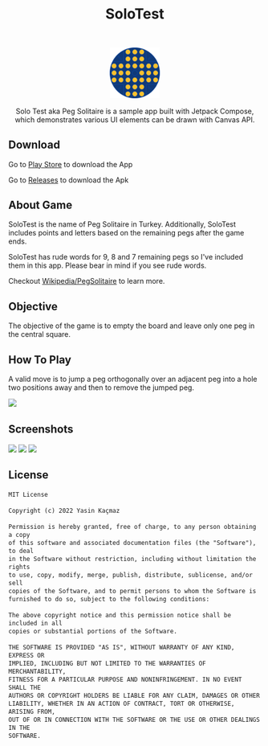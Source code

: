 <h1 align="center">SoloTest</h1>
</br>

<p align=center>
<img src="app/src/main/res/drawable/ic_launcher.png" width="20%" height="20%" align=left/>
</p>
<p align=center>
Solo Test aka Peg Solitaire is a sample app built with Jetpack Compose, which demonstrates various UI elements can be drawn with Canvas API.
</p>

## Download

Go to [Play Store](https://play.google.com/store/apps/details?id=com.yasinkacmaz.solotest) to download the App

Go to [Releases](https://github.com/yasinkacmaz/SoloTest/releases) to download the Apk

## About Game

SoloTest is the name of Peg Solitaire in Turkey. Additionally, SoloTest includes points and letters based on the remaining pegs after the game ends.

SoloTest has rude words for 9, 8 and 7 remaining pegs so I've included them in this app. Please bear in mind if you see rude words.

Checkout [Wikipedia/PegSolitaire](https://en.wikipedia.org/wiki/Peg_solitaire) to learn more.

## Objective

The objective of the game is to empty the board and leave only one peg in the central square.

## How To Play

A valid move is to jump a peg orthogonally over an adjacent peg into a hole two positions away and then to remove the jumped peg.
</br>

<img src="https://user-images.githubusercontent.com/14234610/163724686-1e240f79-382d-48f7-b551-442b70cbeeb2.gif" >

## Screenshots

<p>
<img src="https://user-images.githubusercontent.com/14234610/163724927-150bc210-70b4-47cb-bf03-8b1b4595f506.png" width="25%" />
<img src="https://user-images.githubusercontent.com/14234610/163724929-bc866cf8-2388-498e-a58f-0a17074d0525.png" width="25%" />
<img src="https://user-images.githubusercontent.com/14234610/163724930-811f3d7f-0a01-4df2-a040-7480d2b5f429.png" width="25%" />
</p>

## License
```
MIT License

Copyright (c) 2022 Yasin Kaçmaz

Permission is hereby granted, free of charge, to any person obtaining a copy
of this software and associated documentation files (the "Software"), to deal
in the Software without restriction, including without limitation the rights
to use, copy, modify, merge, publish, distribute, sublicense, and/or sell
copies of the Software, and to permit persons to whom the Software is
furnished to do so, subject to the following conditions:

The above copyright notice and this permission notice shall be included in all
copies or substantial portions of the Software.

THE SOFTWARE IS PROVIDED "AS IS", WITHOUT WARRANTY OF ANY KIND, EXPRESS OR
IMPLIED, INCLUDING BUT NOT LIMITED TO THE WARRANTIES OF MERCHANTABILITY,
FITNESS FOR A PARTICULAR PURPOSE AND NONINFRINGEMENT. IN NO EVENT SHALL THE
AUTHORS OR COPYRIGHT HOLDERS BE LIABLE FOR ANY CLAIM, DAMAGES OR OTHER
LIABILITY, WHETHER IN AN ACTION OF CONTRACT, TORT OR OTHERWISE, ARISING FROM,
OUT OF OR IN CONNECTION WITH THE SOFTWARE OR THE USE OR OTHER DEALINGS IN THE
SOFTWARE.
```
